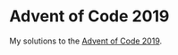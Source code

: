 # Advent of Code 2019

My solutions to the [Advent of Code 2019](https://adventofcode.com/2019/about).
